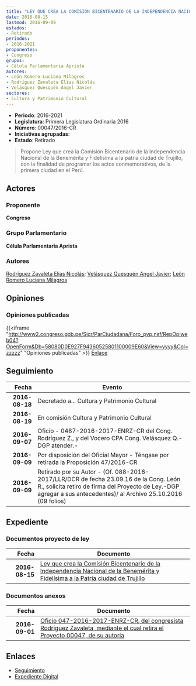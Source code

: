 ```yaml
---
title: "LEY QUE CREA LA COMISIÓN BICENTENARIO DE LA INDEPENDENCIA NACIONAL DE LA BENEMÉRITA Y FIDELÍSIMA A LA PATRIA CIUDAD DE TRUJILLO"
date: 2016-08-15
lastmod: 2016-09-09
estados:
- Retirado
periodos:
- 2016-2021
proponentes:
- Congreso
grupos:
- Célula Parlamentaria Aprista
autores:
- León Romero Luciana Milagros
- Rodríguez Zavaleta Elías Nicolás
- Velásquez Quesquén Angel Javier
sectores:
- Cultura y Patrimonio Cultural
---
```

- **Periodo**: 2016-2021
- **Legislatura**: Primera Legislatura Ordinaria 2016
- **Número**: 00047/2016-CR
- **Iniciativas agrupadas**: 
- **Estado**: Retirado

> Propone Ley que crea la Comisión Bicentenario de la Independencia Nacional de la Benemérita y Fidelísima a la patria ciudad de Trujillo, con la finalidad de programar los actos conmemorativos, de la primera ciudad en el Perú.


## Actores

### Proponente

**Congreso**

### Grupo Parlamentario

**Célula Parlamentaria Aprista**

### Autores

[Rodríguez Zavaleta Elías Nicolás](mailto:mailto:erodriguez@congreso.gob.pe); [Velásquez Quesquén Angel Javier](mailto:mailto:jvelasquezq@congreso.gob.pe); [León Romero Luciana Milagros](mailto:mailto:lleon@congreso.gob.pe)

## Opiniones

### Opiniones publicadas

{{<iframe "http://www2.congreso.gob.pe/Sicr/ParCiudadana/Foro_pvp.nsf/RepOpiweb04?OpenForm&Db=58080D0E927F94360525801100009E60&View=yyyy&Col=zzzzz" "Opiniones publicadas" >}}
[Enlace](http://www2.congreso.gob.pe/Sicr/ParCiudadana/Foro_pvp.nsf/RepOpiweb04?OpenForm&Db=58080D0E927F94360525801100009E60&View=yyyy&Col=zzzzz)


## Seguimiento

| Fecha | Evento |
|------:|--------|
| **2016-08-18** | Decretado a... Cultura y Patrimonio Cultural |
| **2016-08-19** | En comisión Cultura y Patrimonio Cultural |
| **2016-09-07** | Oficio - 0487-2016-2017-ENRZ-CR del Cong. Rodríguez Z., y del Vocero CPA Cong. Velásquez Q.-DGP atender.- |
| **2016-09-09** | Por disposición del Oficial Mayor - Téngase por retirada la Proposición 47/2016-CR |
| **2016-09-09** | Retirado por su Autor - (Of. 088-2016-2017/LLR/DCR de fecha 23.09.16 de la Cong. León R., solicita retiro de firma del Proyecto de Ley.-DGP agregar a sus antecedentes)/ al Archivo 25.10.2016 (09 folios) |

## Expediente

### Documentos proyecto de ley

| Fecha | Documento |
|------:|-----------|
| **2016-08-15** | [Ley que crea la Comisión Bicentenario de la Independencia Nacional de la Benemérita y Fidelísima a la Patria ciudad de Trujillo](http://www.leyes.congreso.gob.pe/Documentos/2016_2021/Proyectos_de_Ley_y_de_Resoluciones_Legislativas/PL00047_20160815.pdf) |

### Documentos anexos

| Fecha | Documento |
|------:|-----------|
| **2016-09-01** | [Oficio 047-2016-2017-ENRZ-CR, del congresista Rodríguez Zavaleta, mediante el cual retira el Proyecto 00047, de su autoría](http://www.leyes.congreso.gob.pe/Documentos/2016_2021/Oficios/Congresistas/OF-047-2016-2017-ENRZ-CR.pdf) |

## Enlaces

- [Seguimiento](http://www2.congreso.gob.pe/Sicr/TraDocEstProc/CLProLey2016.nsf/f7fff46988ca05b1052578e100829cc7/f9834bd86ab06c6b05258011005522bc?OpenDocument)
- [Expediente Digital](http://www2.congreso.gob.pe/Sicr/TraDocEstProc/Expvirt_2011.nsf/visbusqptramdoc1621/00047?opendocument)

